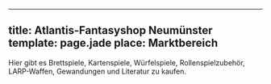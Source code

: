 ---
title: Atlantis-Fantasyshop Neumünster
template: page.jade
place: Marktbereich
----

Hier gibt es Brettspiele, Kartenspiele, Würfelspiele, Rollenspielzubehör, LARP-Waffen, Gewandungen und Literatur zu kaufen.
